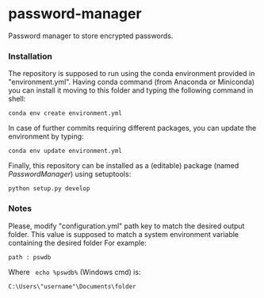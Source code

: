 # password-manager
Password manager to store encrypted passwords.

### Installation
The repository is supposed to run using the conda environment provided in "environment.yml". Having conda command (from Anaconda or Miniconda) you can install it moving to this folder and typing the following command in shell:

`conda env create environment.yml`

In case of further commits requiring different packages, you can update the environment by typing:

`conda env update environment.yml`

Finally, this repository can be installed as a (editable) package (named _PasswordManager_) using setuptools:

`python setup.py develop`

### Notes

Please, modify "configuration.yml" path key to match the desired output folder.
This value is supposed to match a system environment variable containing the desired folder
For example:

`path : pswdb`

Where ` echo %pswdb%` (Windows cmd) is:

`C:\Users\"username"\Documents\folder`
